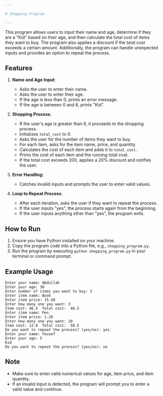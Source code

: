 ```yaml
---

# Shopping Program

---
```


This program allows users to input their name and age, determine if they are a "Kid" based on their age, and then calculate the total cost of items they want to buy. The program also applies a discount if the total cost exceeds a certain amount. Additionally, the program can handle unexpected inputs and provides an option to repeat the process.

## Features

1. **Name and Age Input**: 
   - Asks the user to enter their name.
   - Asks the user to enter their age.
   - If the age is less than 0, prints an error message.
   - If the age is between 0 and 6, prints "Kid".

2. **Shopping Process**: 
   - If the user's age is greater than 6, it proceeds to the shopping process.
   - Initializes `total_cost` to 0.
   - Asks the user for the number of items they want to buy.
   - For each item, asks for the item name, price, and quantity.
   - Calculates the cost of each item and adds it to `total_cost`.
   - Prints the cost of each item and the running total cost.
   - If the total cost exceeds 200, applies a 20% discount and notifies the user.

3. **Error Handling**: 
   - Catches invalid inputs and prompts the user to enter valid values.

4. **Loop to Repeat Process**: 
   - After each iteration, asks the user if they want to repeat the process.
   - If the user inputs "yes", the process starts again from the beginning.
   - If the user inputs anything other than "yes", the program exits.

## How to Run

1. Ensure you have Python installed on your machine.
2. Copy the program code into a Python file, e.g., `shopping_program.py`.
3. Run the program by executing `python shopping_program.py` in your terminal or command prompt.

## Example Usage

```plaintext
Enter your name: Abdullah
Enter your age: 30
Enter number of items you want to buy: 2
Enter item name: Book
Enter item price: 15.50
Enter how many one you want: 3
Item cost: 46.5  Total cost:  46.5
Enter item name: Pen
Enter item price: 1.20
Enter how many one you want: 10
Item cost: 12.0  Total cost:  58.5
Do you want to repeat the process? (yes/no): yes
Enter your name: Yousef
Enter your age: 5
Kid
Do you want to repeat the process? (yes/no): no
```

## Note

- Make sure to enter valid numerical values for age, item price, and item quantity.
- If an invalid input is detected, the program will prompt you to enter a valid value and continue.

